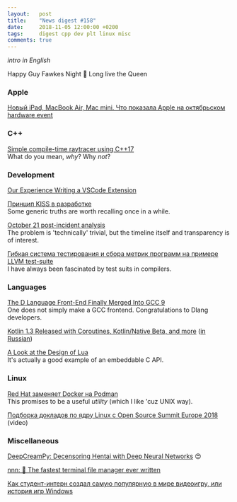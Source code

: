 ```yaml
---
layout:   post
title:    "News digest #158"
date:     2018-11-05 12:00:00 +0200
tags:     digest cpp dev plt linux misc
comments: true
---
```


_intro in English_

Happy Guy Fawkes Night 🎉 Long live the Queen

### Apple

[Новый iPad, MacBook Air, Mac mini. Что показала Apple на октябрьском hardware event](https://habr.com/company/pochtoy/blog/428273/)

### C++

[Simple compile-time raytracer using C++17](https://github.com/tcbrindle/raytracer.hpp)<br/>
What do you mean, _why_? Why _not_?

### Development

[Our Experience Writing a VSCode Extension](https://blog.adversalabs.com/2018/10/29/our-experience-writing-a-vscode-extension/)

[Принцип KISS в разработке](https://habr.com/company/pixonic/blog/427797/)<br/>
Some generic truths are worth recalling once in a while.

[October 21 post-incident analysis](https://blog.github.com/2018-10-30-oct21-post-incident-analysis/)<br/>
The problem is 'technically' trivial, but the timeline itself and transparency is of interest.

[Гибкая система тестирования и сбора метрик программ на примере LLVM test-suite](https://habr.com/post/428421/)<br/>
I have always been fascinated by test suits in compilers.

### Languages

[The D Language Front-End Finally Merged Into GCC 9](https://www.phoronix.com/scan.php?page=news_item&px=GCC-9-Merges-D-Language)<br/>
One does not simply make a GCC frontend. Congratulations to Dlang developers.

[Kotlin 1.3 Released with Coroutines, Kotlin/Native Beta, and more](https://blog.jetbrains.com/kotlin/2018/10/kotlin-1-3/) ([in Russian](https://habr.com/company/JetBrains/blog/428291/))

[A Look at the Design of Lua](https://cacm.acm.org/magazines/2018/11/232214-a-look-at-the-design-of-lua/fulltext)<br/>
It's actually a good example of an embeddable C API.

### Linux

[Red Hat заменяет Docker на Podman](https://habr.com/company/flant/blog/426141/)<br/>
This promises to be a useful _utility_ (which I like 'cuz UNIX way).

[Подборка докладов по ядру Linux с Open Source Summit Europe 2018](https://habr.com/company/pt/blog/428165/) (video)

### Miscellaneous

[DeepCreamPy: Decensoring Hentai with Deep Neural Networks](https://github.com/deeppomf/DeepCreamPy) 😍

[nnn: 🐬 The fastest terminal file manager ever written](https://github.com/jarun/nnn)

[Как студент-интерн создал самую популярную в мире видеоигру, или история игр Windows](https://habr.com/post/428091/)
